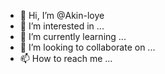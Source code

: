- 👋 Hi, I’m @Akin-loye
- 👀 I’m interested in ...
- 🌱 I’m currently learning ...
- 💞️ I’m looking to collaborate on ...
- 📫 How to reach me ...

<!---
Akin-loye/Akin-loye is a ✨ special ✨ repository because its `README.md` (this file) appears on your GitHub profile.
You can click the Preview link to take a look at your changes.
--->
